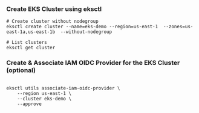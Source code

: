 ### Create EKS Cluster using eksctl
```
# Create cluster without nodegroup
eksctl create cluster --name=eks-demo --region=us-east-1  --zones=us-east-1a,us-east-1b  --without-nodegroup

# List clusters
eksctl get cluster
```

### Create & Associate IAM OIDC Provider for the EKS Cluster (optional)
```

eksctl utils associate-iam-oidc-provider \
    --region us-east-1 \
    --cluster eks-demo \
    --approve
```
